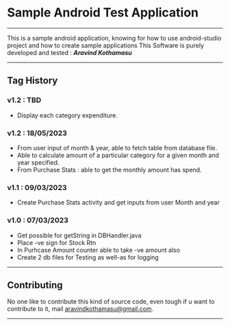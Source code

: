 # Sample Android Test Application
---
This is a sample android application, knowing for how to use android-studio project and how to create sample applications
This Software is purely developed and tested : ___Aravind Kothamasu___

---

## Tag History

### v1.2 : TBD
 - Display each category expenditure.

### v1.2 : 18/05/2023
 - From user input of month & year, able to fetch table from database file.
 - Able to calculate amount of a particular category for a given month and year specified.
 - From Purchase Stats : able to get the monthly amount has spend.

### v1.1 : 09/03/2023

 - Create Purchase Stats activity and get inputs from user Month and year

### v1.0 : 07/03/2023

 - Get possible for getString in DBHandler.java
 - Place -ve sign for Stock Rtn
 - In Purhcase Amount counter able to take -ve amount also
 - Create 2 db files for Testing as well-as for logging

---

## Contributing

No one like to contribute this kind of source code, even tough if u want to contribute to it, mail aravindkothamasu@gmail.com.

---
